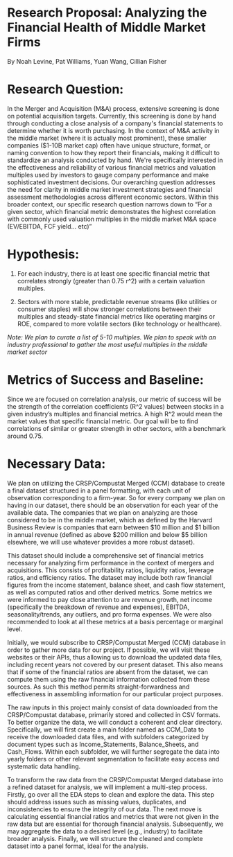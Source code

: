 # Research Proposal: Analyzing the Financial Health of Middle Market Firms
By Noah Levine, Pat Williams, Yuan Wang, Cillian Fisher 

# Research Question:
In the Merger and Acquisition (M&A) process, extensive screening is done on potential acquisition targets. Currently, this screening is done by hand through conducting a close analysis of a company's financial statements to determine whether it is worth purchasing. In the context of M&A activity in the middle market (where it is actually most prominent), these smaller companies ($1-10B market cap) often have unique structure, format, or naming convention to how they report their financials, making it difficult to standardize an analysis conducted by hand. We're specifically interested in the effectiveness and reliability of various financial metrics and valuation multiples used by investors to gauge company performance and make sophisticated investment decisions. Our overarching question addresses the need for clarity in middle market investment strategies and financial assessment methodologies across different economic sectors. 
Within this broader context, our specific research question narrows down to “For a given sector, which financial metric demonstrates the highest correlation with commonly used valuation multiples in the middle market M&A space (EV/EBITDA, FCF yield… etc)” 

# Hypothesis: 
1. For each industry, there is at least one specific financial metric that correlates strongly (greater than 0.75 r^2) with a certain valuation multiples. 
 
2. Sectors with more stable, predictable revenue streams (like utilities or consumer staples) will show stronger correlations between their multiples and steady-state financial metrics like operating margins or ROE, compared to more volatile sectors (like technology or healthcare).

*Note: We plan to curate a list of 5-10 multiples. We plan to speak with an industry professional to gather the most useful multiples in the middle market sector*

# Metrics of Success and Baseline:
Since we are focused on correlation analysis, our metric of success will be the strength of the correlation coefficients (R^2 values) between stocks in a given industry’s multiples and financial metrics. A high R^2 would mean the market values that specific financial metric. Our goal will be to find correlations of similar or greater strength in other sectors,  with a benchmark around 0.75. 

# Necessary Data:
We plan on utilizing the CRSP/Compustat Merged (CCM) database to create a final dataset structured in a panel formatting, with each unit of observation corresponding to a firm-year. So for every company we plan on having in our dataset, there should be an observation for each year of the available data. The companies that we plan on analyzing are those considered to be in the middle market, which as defined by the Harvard Business Review is companies that earn between $10 million and $1 billion in annual revenue (defined as above $200 million and below $5 billion elsewhere, we will use whatever provides a more robust dataset).

This dataset should include a comprehensive set of financial metrics necessary for analyzing firm performance in the context of mergers and acquisitions. This consists of profitability ratios, liquidity ratios, leverage ratios, and efficiency ratios. The dataset may include both raw financial figures from the income statement, balance sheet, and cash flow statement, as well as computed ratios and other derived metrics. Some metrics we were informed to pay close attention to are revenue growth, net income (specifically the breakdown of revenue and expenses), EBITDA, seasonality/trends, any outliers, and pro forma expenses. We were also recommended to look at all these metrics at a basis percentage or marginal level.

Initially, we would subscribe to CRSP/Compustat Merged (CCM) database in order to gather more data for our project. If possible, we will visit these websites or their APIs, thus allowing us to download the updated data files, including recent years not covered by our present dataset. This also means that if some of the financial ratios are absent from the dataset, we can compute them using the raw financial information collected from these sources. As such this method permits straight-forwardness and effectiveness in assembling information for our particular project purposes.

The raw inputs in this project mainly consist of data downloaded from the CRSP/Compustat database, primarily stored and collected in CSV formats. To better organize the data, we will conduct a coherent and clear directory. Specifically, we will first create a main folder named as CCM_Data to receive the downloaded data files, and with subfolders categorized by document types such as Income_Statements, Balance_Sheets, and Cash_Flows. Within each subfolder, we will further segregate the data into yearly folders or other relevant segmentation to facilitate easy access and systematic data handling.

To transform the raw data from the CRSP/Compustat Merged database into a refined dataset for analysis, we will implement a multi-step process. Firstly, go over all the EDA steps to clean and explore the data. This step should address issues such as missing values, duplicates, and inconsistencies to ensure the integrity of our data. The next move is calculating essential financial ratios and metrics that were not given in the raw data but are essential for thorough financial analysis. Subsequently, we may aggregate the data to a desired level (e.g., industry) to facilitate broader analysis. Finally, we will structure the cleaned and complete dataset into a panel format, ideal for the analysis.
